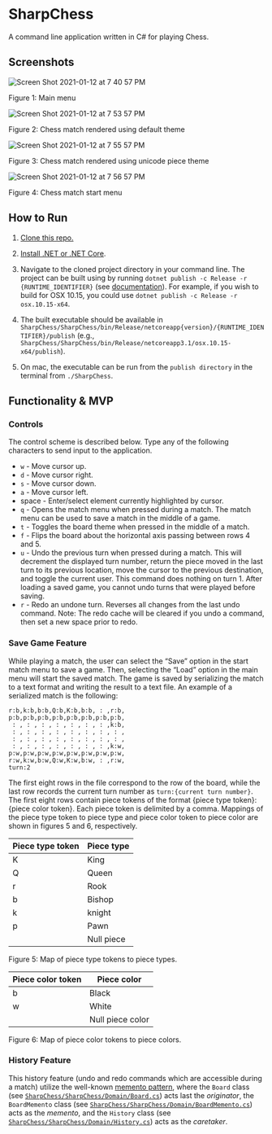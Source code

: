 # SharpChess

A command line application written in C# for playing Chess.

## Screenshots

![Screen Shot 2021-01-12 at 7 40 57 PM](https://user-images.githubusercontent.com/30376211/104391931-01eb4b80-550f-11eb-9ac6-aea20bd3e262.png)

Figure 1: Main menu

![Screen Shot 2021-01-12 at 7 53 57 PM](https://user-images.githubusercontent.com/30376211/104392279-c2712f00-550f-11eb-87f3-2b1f084a84f0.png)

Figure 2: Chess match rendered using default theme

![Screen Shot 2021-01-12 at 7 55 57 PM](https://user-images.githubusercontent.com/30376211/104392458-17ad4080-5510-11eb-8609-7a3b487d33d4.png)

Figure 3: Chess match rendered using unicode piece theme

![Screen Shot 2021-01-12 at 7 56 57 PM](https://user-images.githubusercontent.com/30376211/104392569-59d68200-5510-11eb-8171-ed30e8a06116.png)

Figure 4: Chess match start menu

## How to Run

1. [Clone this repo.](https://git-scm.com/book/en/v2/Git-Basics-Getting-a-Git-Repository#_git_cloning)

2. [Install .NET or .NET Core](https://dotnet.microsoft.com/download).

3. Navigate to the cloned project directory in your command line. The project can be built using by running `dotnet publish -c Release -r {RUNTIME_IDENTIFIER}` (see [documentation](https://docs.microsoft.com/en-us/dotnet/core/tools/dotnet-publish)). For example, if you wish to build for OSX 10.15, you could use `dotnet publish -c Release -r osx.10.15-x64`.

4. The built executable should be available in `SharpChess/SharpChess/bin/Release/netcoreapp{version}/{RUNTIME_IDENTIFIER}/publish` (e.g., `SharpChess/SharpChess/bin/Release/netcoreapp3.1/osx.10.15-x64/publish`).

5. On mac, the executable can be run from the `publish directory` in the terminal from `./SharpChess`.

## Functionality & MVP

### Controls

The control scheme is described below. Type any of the following characters to send input to the application.

* `w` - Move cursor up.
* `d` - Move cursor right.
* `s` - Move cursor down.
* `a` - Move cursor left.
* space - Enter/select element currently highlighted by cursor.
* `q` - Opens the match menu when pressed during a match. The match menu can be used to save a match in the middle of a game.
* `t` - Toggles the board theme when pressed in the middle of a match.
* `f` - Flips the board about the horizontal axis passing between rows 4 and 5.
* `u` - Undo the previous turn when pressed during a match. This will decrement the displayed turn number, return the piece moved in the last turn to its previous location, move the cursor to the previous destination, and toggle the current user. This command does nothing on turn 1. After loading a saved game, you cannot undo turns that were played before saving.
* `r` - Redo an undone turn. Reverses all changes from the last undo command. Note: The redo cache will be cleared if you undo a command, then set a new space prior to redo.

### Save Game Feature

While playing a match, the user can select the “Save” option in the start match menu to save a game. Then, selecting the “Load” option in the main menu will start the saved match. The game is saved by serializing the match to a text format and writing the result to a text file. An example of a serialized match is the following:
```text
r:b,k:b,b:b,Q:b,K:b,b:b, : ,r:b,
p:b,p:b,p:b,p:b,p:b,p:b,p:b,p:b,
 : , : , : , : , : , : , : ,k:b,
 : , : , : , : , : , : , : , : ,
 : , : , : , : , : , : , : , : ,
 : , : , : , : , : , : , : ,k:w,
p:w,p:w,p:w,p:w,p:w,p:w,p:w,p:w,
r:w,k:w,b:w,Q:w,K:w,b:w, : ,r:w,
turn:2
```
The first eight rows in the file correspond to the row of the board, while the last row records the current turn number as `turn:{current turn number}`. The first eight rows contain piece tokens of the format {piece type token}:{piece color token}. Each piece token is delimited by a comma. Mappings of the piece type token to piece type and piece color token to piece color are shown in figures 5 and 6, respectively.

Piece type token | Piece type
-----------------|-----------
K | King
Q | Queen
r | Rook
b | Bishop
k | knight
p | Pawn
&nbsp; | Null piece
  
Figure 5: Map of piece type tokens to piece types.

Piece color token | Piece color
------------------|------------
b | Black
w | White
&nbsp; | Null piece color

Figure 6: Map of piece color tokens to piece colors.
### History Feature

This history feature (undo and redo commands which are accessible during a match) utilize the well-known [memento pattern](https://en.wikipedia.org/wiki/Memento_pattern), where the `Board` class (see [`SharpChess/SharpChess/Domain/Board.cs`](https://github.com/rowanlittlefield/SharpChess/blob/master/SharpChess/Domain/Board.cs)) acts last the *originator*, the `BoardMemento` class (see [`SharpChess/SharpChess/Domain/BoardMemento.cs`](https://github.com/rowanlittlefield/SharpChess/blob/master/SharpChess/Domain/BoardMemento.cs)) acts as the *memento*, and the `History` class (see [`SharpChess/SharpChess/Domain/History.cs`](https://github.com/rowanlittlefield/SharpChess/blob/master/SharpChess/Domain/History.cs)) acts as the *caretaker*.

